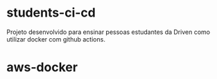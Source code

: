 # students-ci-cd

Projeto desenvolvido para ensinar pessoas estudantes da Driven como utilizar docker com github actions.
# aws-docker
